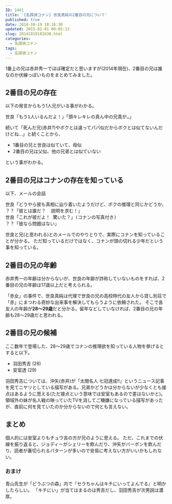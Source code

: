 ```yaml
---
ID: 1441
title: '[名探偵コナン] 世良真純の2番目の兄について'
published: true
date: 2014-10-19 18:16:30
updated: 2015-02-01 00:05:13
slug: 20141019181630.html
categories:
  - 名探偵コナン
tags:
  - 名探偵コナン
---
```

1番上の兄は赤井秀一でほぼ確定だと思いますが(2014年現在)、2番目の兄は誰なのか伏線っぽいものをまとめてみました。
<!--more-->
<h2>2番目の兄の存在</h2>
以下の発言からもう1人兄がいる事がわかる。
<pre>世良「もう1人いるんだよ！」「頭キレキレの真ん中の兄貴が…」</pre>

続いて「死んだ兄(赤井?)やボクとは違ってパパ似だからボクとは似てないんだけどね…」と続くことから、
<ul>
 <li>1番目の兄と世良は似ていて、母似</li>
 <li>2番目の兄は父似、他の兄弟とは似ていない</li>
</ul>
という事がわかる。

<h2>2番目の兄はコナンの存在を知っている</h2>
以下、メールの会話
<pre>世良「どうやら彼も真相に辿り着いたようだけど、ボクの推理と同じかどうか、最近少々自信喪失気味」
？？「彼とは誰だ？  説明を求む！」
世良「これが彼だよ！ 驚いた？」(コナンの写真付き)
？？「彼なら問題はない」
</pre>

世良と兄(と思われる)とのメールでのやりとりで、実際にコナンを知っていることが分かる。
ただ知っているだけではなく、コナンが頭の切れる少年だという事を知っている。

<h2>2番目の兄の年齢</h2>
赤井秀一の年齢は分からないが、世良の年齢が詐称していないものをすれば、2番目の兄の年齢は17歳以上だと考えられる。

「赤女」の事件で、世良真純は代理で世良の兄の高校時代の友人から貸し別荘で「赤」にまつわる奇妙な出来事を解決してもらうように依頼された。
そこで各友人の年齢が<strong>28～29歳</strong>だと分かる。留年などしていなければ、2番目の兄の年齢も28～29歳だと思われる。

<h2>2番目の兄の候補</h2>
ここ数年で登場した、28～29歳でコナンの推理欲を知っている人物を挙げるとすると以下。
<ul>
 <li>羽田秀吉 (28)</li>
 <li>安室透 (29)</li>
</ul>

羽田秀吉については、沖矢(赤井)が「太閤名人 七冠達成!!」というニュース記事を見てニヤリとしている描写がある。兄弟かどうかは分からないが少なくとも接点はあるように思える<span class="text-muted">(ただ接点という意味では安室もあるので差はないかと)</span>。
領域外の妹が名人戦の映っていたTVを消してご機嫌になっている描写があったが、直前に何を見ていたのか分からないので何とも言えない。

<h2>まとめ</h2>
個人的には安室よりもチュウ吉の方が兄のように思える。
ただ、これまでの伏線を振り返ると、ジョディーがシェリーを飲んだり、沖矢がバーボンを飲んだり、読者が裏切られるパターンが多いので安易に考えない方がいいかもしれない。

<h3>おまけ</h3>
青山先生が「どうぶつの森」内で『セラちゃんはキチにいってよんでる』と明かしたらしい。
「キチにい」が当てはまるのは秀吉だし、羽田秀吉が次男説は濃厚。